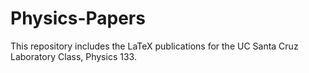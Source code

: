 # Physics-Papers

This repository includes the LaTeX publications for the UC Santa Cruz Laboratory Class, Physics 133.
